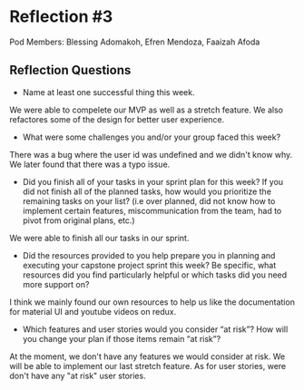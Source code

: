 # Reflection #3

Pod Members: Blessing Adomakoh, Efren Mendoza, Faaizah Afoda

## Reflection Questions

* Name at least one successful thing this week.

 We were able to compelete our MVP as well as a stretch feature. We also refactores some of the design for better user experience.

* What were some challenges you and/or your group faced this week?

 There was a bug where the user id was undefined and we didn't know why. We later found that there was a typo issue.

* Did you finish all of your tasks in your sprint plan for this week? If you did not finish all of the planned tasks, how would you prioritize the remaining tasks on your list?  (i.e over planned, did not know how to implement certain features, miscommunication from the team, had to pivot from original plans, etc.)

 We were able to finish all our tasks in our sprint.

* Did the resources provided to you help prepare you in planning and executing your capstone project sprint this week? Be specific, what resources did you find particularly helpful or which tasks did you need more support on?

 I think we mainly found our own resources to help us like the documentation for material UI and youtube videos on redux.

* Which features and user stories would you consider “at risk”? How will you change your plan if those items remain “at risk”?

 At the moment, we don't have any features we would consider at risk. We will be able to implement our last stretch feature. As for user stories, were don't have any "at risk" user stories.
